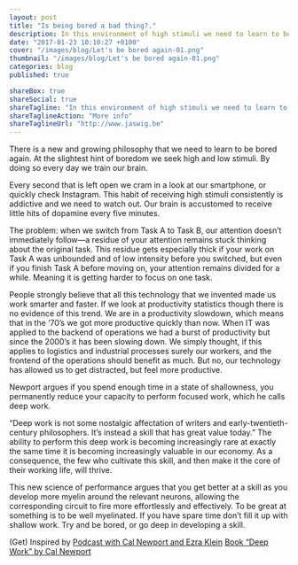 ```yaml
---
layout: post
title: "Is being bored a bad thing?."
description: In this environment of high stimuli we need to learn to be bored again. 
date: "2017-01-23 10:10:27 +0100"
cover: "/images/blog/Let's be bored again-01.png"
thumbnail: "/images/blog/Let's be bored again-01.png"
categories: blog
published: true

shareBox: true
shareSocial: true
shareTagline: "In this environment of high stimuli we need to learn to be bored again."
shareTaglineAction: "More info"
shareTaglineUrl: "http://www.jaswig.be"
---
```

There is a new and growing philosophy that we need to learn to be bored again. At the slightest hint of boredom we seek high and low stimuli. By doing so every day we train our brain.
<!--more-->
Every second that is left open we cram in a look at our smartphone, or quickly check Instagram. 
This habit of receiving high stimuli consistently is addictive and we need to watch out. 
Our brain is accustomed to receive little hits of dopamine every five minutes.

The problem: when we switch from Task A to Task B, our attention doesn’t immediately follow—a residue of your attention remains stuck thinking about the original task. This residue gets especially thick if your work on Task A was unbounded and of low intensity before you switched, but even if you finish Task A before moving on, your attention remains divided for a while. Meaning it is getting harder to focus on one task.

People strongly believe that all this technology that we invented made us work smarter and faster. If we look at productivity statistics though there is no evidence of this trend. We are in a productivity slowdown, which means that in the ‘70’s we got more productive quickly than now. When IT was applied to the backend of operations we had a burst of productivity but since the 2000’s it has been slowing down. We simply thought, if this applies to logistics and industrial processes surely our workers, and the frontend of the operations should benefit as much. 
But no, our technology has allowed us to get distracted, but feel more productive. 

Newport argues if you spend enough time in a state of shallowness, you permanently reduce your capacity to perform focused work, which he calls deep work.

 “Deep work is not some nostalgic affectation of writers and early-twentieth-century philosophers. It’s instead a skill that has great value today.”
The ability to perform this deep work is becoming increasingly rare at exactly the same time it is becoming increasingly valuable in our economy. As a consequence, the few who cultivate this skill, and then make it the core of their working life, will thrive.

This new science of performance argues that you get better at a skill as you develop more myelin around the relevant neurons, allowing the corresponding circuit to fire more effortlessly and effectively. To be great at something is to be well myelinated. If you have spare time don’t fill it up with shallow work. Try and be bored, or go deep in developing a skill.

(Get) Inspired by
[Podcast with Cal Newport and Ezra Klein](https://soundcloud.com/panoply/cal-newport-on-doing-deep-work-and-escaping-social-media)
[Book “Deep Work” by Cal Newport](https://www.amazon.com/Deep-Work-Focused-Success-Distracted/dp/1455586692/ref=sr_1_1?s=books&ie=UTF8&qid=1516709963&sr=1-1&keywords=deep+work
)
